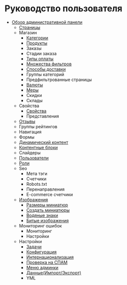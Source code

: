 # Руководство пользователя

- [Обзор административной панели](admin-panel-overview.md)
  - [Страницы](page.md)
  - Магазин
      - [Категории](category.md)
      - [Продукты](product.md)
      - Заказы
      - Стадии заказа
      - [Типы оплаты](payment-type.md)
      - [Множества фильтров](filter-sets.md)
      - [Способы доставки](shipping-option.md)
      - Группы категорий
      - Предфильтрованные страницы
      - [Валюты](currency.md)
      - [Меры](measure.md)
      - Скидки
      - Склады
  - Свойства
      - [Свойства](property.md)
      - Представления
  - [Отзывы](reviews.md)
  - Группы рейтингов
  - Навигация
  - Формы
  - [Динамический контент](dynamic-content.md)
  - [Контентные блоки](content-blocks.md)
  - Слайдеры
  - [Пользователи](user.md)
  - [Роли](rbac.md)
  - Seo
      - Мета тэги
      - Счетчики
      - Robots.txt
      - Перенаправления
      - E-commerce счетчики
  - [Изображения](image.md)
      - [Размеры миниатюр](image-thumbnail.md)
      - [Создать миниатюры](image-create-thumbnails.md)
      - [Водяные знаки](image-watermark.md)
      - [Битые изображения](image-error.md)
  - Мониторинг ошибок
      - Мониторинг
      - Настройки
  - Настройки
      - [Задачи](background-tasks.md)
      - [Конфигурация](configuration.md)
      - [Интернационализация](i18n.md)
      - [Проверка на СПАМ](spam-checker.md)
      - [Меню админки](backend-menu.md)
      - [Данные(Импорт/Экспорт)](data.md)
      - YML
